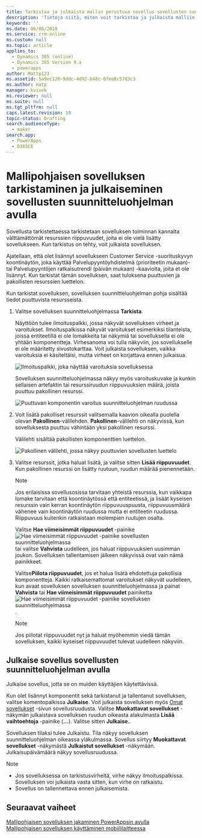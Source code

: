 ```yaml
---
title: Tarkistaa ja julkaista mallin perustuva sovellus sovellusten suunnitteluohjelman avulla | MicrosoftDocs
description: 'Tietoja siitä, miten voit tarkistaa ja julkaista malliin perustuva sovelluksen'
keywords: ''
ms.date: 06/08/2018
ms.service: crm-online
ms.custom: null
ms.topic: article
applies_to:
  - Dynamics 365 (online)
  - Dynamics 365 Version 9.x
  - powerapps
author: Mattp123
ms.assetid: 5a9ec120-9ddc-4d92-b48c-0fee8c57d3c3
ms.author: matp
manager: kvivek
ms.reviewer: null
ms.suite: null
ms.tgt_pltfrm: null
caps.latest.revision: 10
topic-status: Drafting
search.audienceType:
  - maker
search.app:
  - PowerApps
  - D365CE
---
```


# <a name="validate-and-publish-a-model-driven-app-using-the-app-designer"></a>Mallipohjaisen sovelluksen tarkistaminen ja julkaiseminen sovellusten suunnitteluohjelman avulla

Sovellusta tarkistettaessa tarkistetaan sovelluksen toiminnan kannalta välttämättömät resurssien riippuvuudet, joita ei ole vielä lisätty sovellukseen. Kun tarkistus on tehty, voit julkaista sovelluksen. 
  
Ajatellaan, että olet lisännyt sovellukseen Customer Service -suorituskyvyn koontinäytön, joka käyttää Palvelupyyntöyhdistelmä (prioriteetin mukaan)- tai Palvelupyyntöjen ratkaisutrendi (päivän mukaan) -kaavioita, joita et ole lisännyt. Kun tarkistat tämän sovelluksen, saat tuloksena puuttuvien ja pakollisten resurssien luettelon.  
  
Kun tarkistat sovelluksen, sovelluksen suunnitteluohjelman pohja sisältää tiedot puuttuvista resursseista.  
  
1.  Valitse sovelluksen suunnitteluohjelmassa **Tarkista**.  
  
     Näyttöön tulee ilmoituspalkki, jossa näkyvät sovelluksen virheet ja varoitukset. Ilmoituspalkissa näkyvät varoitukset esimerkiksi tilanteista, joissa entiteetillä ei ole lomakkeita tai näkymiä tai sovelluksella ei ole yhtään komponentteja. Virhesanoma voi tulla näkyviin, jos sovellukselle ei ole määritetty sivustokarttaa. Voit julkaista sovelluksen, vaikka varoituksia ei käsiteltäisi, mutta virheet on korjattava ennen julkaisua.  
  
     ![Ilmoituspalkki, joka näyttää varoituksia sovelluksessa](media/app-designer-warning-notification.png "Ilmoituspalkki, joka näyttää varoituksia sovelluksessa")  
  
     Sovelluksen suunnitteluohjelmassa näkyy myös varoituskuvake ja kunkin sellaisen artefaktin tai resurssiruudun riippuvuuksien määrä, joista puuttuu pakollinen resurssi.  
  
     ![Puuttuvan komponentin varoitus suunnitteluohjelman ruudussa](media/warning--button-on-app-designer-tile.png "Puuttuvan komponentin varoitus suunnitteluohjelman ruudussa")  
  
2.  Voit lisätä pakolliset resurssit valitsemalla kaavion oikealla puolella olevan **Pakollinen**-välilehden. **Pakollinen**-välilehti on näkyvissä, kun sovelluksesta puuttuu vähintään yksi pakollinen resurssi.  
  
     Välilehti sisältää pakollisten komponenttien luettelon.  
  
     ![Pakollinen välilehti, jossa näkyy puuttuvien sovellusten luettelo](media/app-designer-required-components-tab.png "Pakollinen välilehti, jossa näkyy puuttuvien sovellusten luettelo")  
  
3.  Valitse resurssit, jotka haluat lisätä, ja valitse sitten **Lisää riippuvuudet**. Kun pakollinen resurssi on lisätty ruutuun, ruudun määrää pienennetään.  
  
    > [!NOTE]
    >  Jos erilaisissa sovellusosissa tarvitaan yhteistä resurssia, kun vaikkapa lomake tarvitaan että koontinäytössä että entiteetissä, ja lisäät kyseisen resurssin vain kerran koontinäytön riippuvuuspuusta, riippuvuusmäärä vähenee vain koontinäytön ruudussa mutta ei entiteetin ruudussa. Riippuvuus kuitenkin ratkaistaan molempien ruutujen osalta.  
    >   
    >  Valitse **Hae viimeisimmät riippuvuudet** -painike ![Hae viimeisimmät riippuvuudet -painike sovellusten suunnitteluohjelmassa](media/app-designer-get-latest-dependencies.png "Hae viimeisimmät riippuvuudet -painike sovellusten suunnitteluohjelmassa") tai valitse **Vahvista** uudelleen, jos haluat riippuvuuksien uusimman joukon. Sovelluksen tallentamisen jälkeen näkyvissä ovat vain nämä painikkeet.  
  
     Valitse**Piilota riippuvuudet**, jos et halua lisätä ehdotettuja pakollisia komponentteja. Kaikki ratkaisemattomat varoitukset näkyvät uudelleen, kun avaat sovelluksen sovelluksen suunnitteluohjelmassa ja painat **Vahvista** tai **Hae viimeisimmät riippuvuudet** painiketta ![Hae viimeisimmät riippuvuudet -painike sovelluksen suunnitteluohjelmassa](media/app-designer-get-latest-dependencies.png "Hae viimeisimmät riippuvuudet -painike sovelluksen suunnitteluohjelmassa").  
  
    > [!NOTE]
    >  Jos piilotat riippuvuudet nyt ja haluat myöhemmin viedä tämän sovelluksen, kaikki kyseiset riippuvuudet tulevat uudelleen näkyviin.  
  
## <a name="publish-an-app-using-the-app-designer"></a>Julkaise sovellus sovellusten suunnitteluohjelman avulla

Julkaise sovellus, jotta se on muiden käyttäjien käytettävissä.  
  
 Kun olet lisännyt komponentit sekä tarkistanut ja tallentanut sovelluksen, valitse komentopalkissa **Julkaise**. Voit julkaista sovelluksen myös [Omat sovellukset](advanced-navigation.md#my-apps) -sivun sovellusruudusta. Valitse **Muokattavat sovellukset** -näkymän julkaistava sovelluksen ruudun oikeasta alakulmasta **Lisää vaihtoehtoja** -painike (**...**). Valitse sitten **Julkaise.**.  
  
 Sovelluksen tilaksi tulee Julkaistu. Tila näkyy sovelluksen suunnitteluohjelman oikeassa yläkulmassa. Sovellus siirtyy **Muokattavat sovellukset** -näkymästä **Julkaistut sovellukset** -näkymään. Julkaisupäivämäärä näkyy sovellusruudussa.  
  
> [!NOTE]
> - Jos sovelluksessa on tarkistusvirheitä, virhe näkyy ilmoituspalkissa. Sovelluksen voi julkaista vasta sitten, kun virhe on ratkaistu.  
> - Sovellus on tallennettava ennen julkaisemista.  

## <a name="next-steps"></a>Seuraavat vaiheet  
[Mallipohjaisen sovelluksen jakaminen PowerAppsin avulla](https://docs.microsoft.com/powerapps/maker/model-driven-apps/share-model-driven-app) <br/>
 [Mallipohjaisen sovelluksen käyttäminen mobiililaitteessa](https://docs.microsoft.com/powerapps/user/run-app-client-model-driven)   
 
